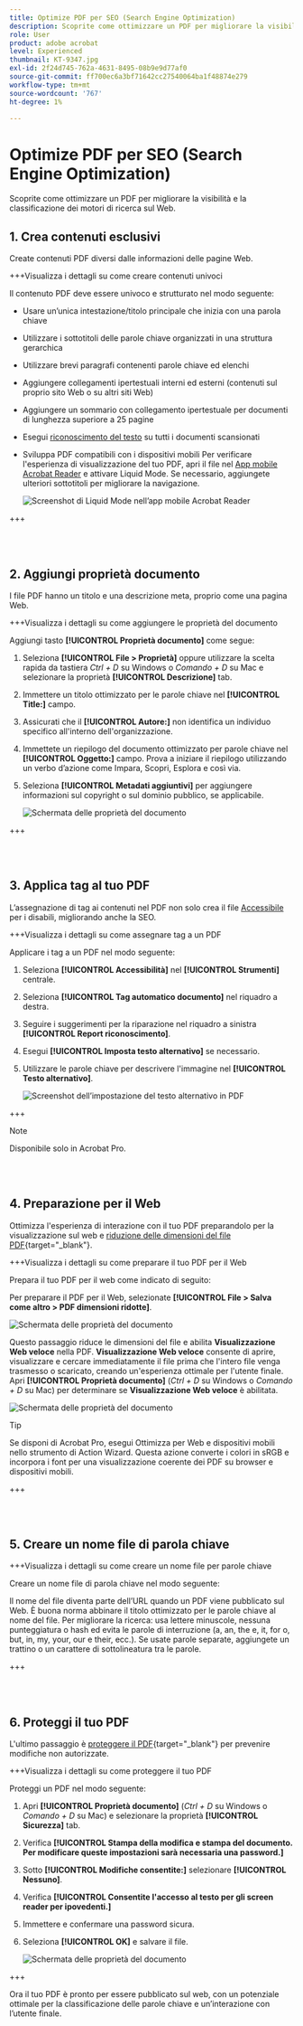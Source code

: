 ```yaml
---
title: Optimize PDF per SEO (Search Engine Optimization)
description: Scoprite come ottimizzare un PDF per migliorare la visibilità e la classificazione dei motori di ricerca sul Web
role: User
product: adobe acrobat
level: Experienced
thumbnail: KT-9347.jpg
exl-id: 2f24d745-762a-4631-8495-08b9e9d77af0
source-git-commit: ff700ec6a3bf71642cc27540064ba1f48874e279
workflow-type: tm+mt
source-wordcount: '767'
ht-degree: 1%

---
```


# Optimize PDF per SEO (Search Engine Optimization)

Scoprite come ottimizzare un PDF per migliorare la visibilità e la classificazione dei motori di ricerca sul Web.

## 1. Crea contenuti esclusivi

Create contenuti PDF diversi dalle informazioni delle pagine Web.

+++Visualizza i dettagli su come creare contenuti univoci

Il contenuto PDF deve essere univoco e strutturato nel modo seguente:

* Usare un’unica intestazione/titolo principale che inizia con una parola chiave
* Utilizzare i sottotitoli delle parole chiave organizzati in una struttura gerarchica
* Utilizzare brevi paragrafi contenenti parole chiave ed elenchi
* Aggiungere collegamenti ipertestuali interni ed esterni (contenuti sul proprio sito Web o su altri siti Web)
* Aggiungere un sommario con collegamento ipertestuale per documenti di lunghezza superiore a 25 pagine
* Esegui [riconoscimento del testo](https://experienceleague.adobe.com/docs/document-cloud-learn/acrobat-learning/getting-started/scan-and-ocr.html) su tutti i documenti scansionati
* Sviluppa PDF compatibili con i dispositivi mobili Per verificare l&#39;esperienza di visualizzazione del tuo PDF, apri il file nel [App mobile Acrobat Reader](https://www.adobe.com/acrobat/mobile/acrobat-reader.html) e attivare Liquid Mode. Se necessario, aggiungete ulteriori sottotitoli per migliorare la navigazione.

   ![Screenshot di Liquid Mode nell’app mobile Acrobat Reader](../assets/optimizeseo1.png)

+++

<br> 

## 2. Aggiungi proprietà documento

I file PDF hanno un titolo e una descrizione meta, proprio come una pagina Web.

+++Visualizza i dettagli su come aggiungere le proprietà del documento

Aggiungi tasto **[!UICONTROL Proprietà documento]** come segue:

1. Seleziona **[!UICONTROL File > Proprietà]** oppure utilizzare la scelta rapida da tastiera *Ctrl + D* su Windows o *Comando + D* su Mac e selezionare la proprietà **[!UICONTROL Descrizione]** tab.
1. Immettere un titolo ottimizzato per le parole chiave nel **[!UICONTROL Title:]** campo.
1. Assicurati che il **[!UICONTROL Autore:]** non identifica un individuo specifico all&#39;interno dell&#39;organizzazione.
1. Immettete un riepilogo del documento ottimizzato per parole chiave nel **[!UICONTROL Oggetto:]** campo.
Prova a iniziare il riepilogo utilizzando un verbo d’azione come Impara, Scopri, Esplora e così via.
1. Seleziona **[!UICONTROL Metadati aggiuntivi]** per aggiungere informazioni sul copyright o sul dominio pubblico, se applicabile.

   ![Schermata delle proprietà del documento](../assets/optimizeseo2.png)

+++

<br> 

## 3. Applica tag al tuo PDF

L’assegnazione di tag ai contenuti nel PDF non solo crea il file [Accessibile](https://experienceleague.adobe.com/docs/document-cloud-learn/acrobat-learning/advanced-tasks/accessibility.html) per i disabili, migliorando anche la SEO.

+++Visualizza i dettagli su come assegnare tag a un PDF

Applicare i tag a un PDF nel modo seguente:

1. Seleziona **[!UICONTROL Accessibilità]** nel **[!UICONTROL Strumenti]** centrale.
1. Seleziona **[!UICONTROL Tag automatico documento]** nel riquadro a destra.
1. Seguire i suggerimenti per la riparazione nel riquadro a sinistra **[!UICONTROL Report riconoscimento]**.
1. Esegui **[!UICONTROL Imposta testo alternativo]** se necessario.
1. Utilizzare le parole chiave per descrivere l&#39;immagine nel **[!UICONTROL Testo alternativo]**.

   ![Screenshot dell’impostazione del testo alternativo in PDF](../assets/optimizeseo3.png)

+++

>[!NOTE]
>
>Disponibile solo in Acrobat Pro.

<br> 

## 4. Preparazione per il Web

Ottimizza l&#39;esperienza di interazione con il tuo PDF preparandolo per la visualizzazione sul web e [riduzione delle dimensioni del file PDF](https://www.adobe.com/it/acrobat/online/compress-pdf.html){target="_blank"}.

+++Visualizza i dettagli su come preparare il tuo PDF per il Web

Prepara il tuo PDF per il web come indicato di seguito:

Per preparare il PDF per il Web, selezionate **[!UICONTROL File > Salva come altro > PDF dimensioni ridotte]**.

![Schermata delle proprietà del documento](../assets/optimizeseo4.png)

Questo passaggio riduce le dimensioni del file e abilita **Visualizzazione Web veloce** nella PDF. **Visualizzazione Web veloce** consente di aprire, visualizzare e cercare immediatamente il file prima che l&#39;intero file venga trasmesso o scaricato, creando un&#39;esperienza ottimale per l&#39;utente finale. Apri **[!UICONTROL Proprietà documento]** (*Ctrl + D* su Windows o *Comando + D* su Mac) per determinare se **Visualizzazione Web veloce** è abilitata.

![Schermata delle proprietà del documento](../assets/optimizeseo5.png)

>[!TIP]
>
>Se disponi di Acrobat Pro, esegui Ottimizza per Web e dispositivi mobili nello strumento di Action Wizard. Questa azione converte i colori in sRGB e incorpora i font per una visualizzazione coerente dei PDF su browser e dispositivi mobili.

+++

<br> 

## 5. Creare un nome file di parola chiave

+++Visualizza i dettagli su come creare un nome file per parole chiave

Creare un nome file di parola chiave nel modo seguente:

Il nome del file diventa parte dell’URL quando un PDF viene pubblicato sul Web. È buona norma abbinare il titolo ottimizzato per le parole chiave al nome del file. Per migliorare la ricerca: usa lettere minuscole, nessuna punteggiatura o hash ed evita le parole di interruzione (a, an, the e, it, for o, but, in, my, your, our e their, ecc.). Se usate parole separate, aggiungete un trattino o un carattere di sottolineatura tra le parole.

+++

<br> 

## 6. Proteggi il tuo PDF

L&#39;ultimo passaggio è [proteggere il PDF](https://www.adobe.com/it/acrobat/online/password-protect-pdf.html){target="_blank"} per prevenire modifiche non autorizzate.

+++Visualizza i dettagli su come proteggere il tuo PDF

Proteggi un PDF nel modo seguente:

1. Apri **[!UICONTROL Proprietà documento]** (*Ctrl + D* su Windows o *Comando + D* su Mac) e selezionare la proprietà **[!UICONTROL Sicurezza]** tab.
1. Verifica **[!UICONTROL Stampa della modifica e stampa del documento. Per modificare queste impostazioni sarà necessaria una password.]**
1. Sotto **[!UICONTROL Modifiche consentite:]** selezionare **[!UICONTROL Nessuno]**.
1. Verifica **[!UICONTROL Consentite l&#39;accesso al testo per gli screen reader per ipovedenti.]**
1. Immettere e confermare una password sicura.
1. Seleziona **[!UICONTROL OK]** e salvare il file.

   ![Schermata delle proprietà del documento](../assets/optimizeseo6.png)

+++

Ora il tuo PDF è pronto per essere pubblicato sul web, con un potenziale ottimale per la classificazione delle parole chiave e un’interazione con l’utente finale.
